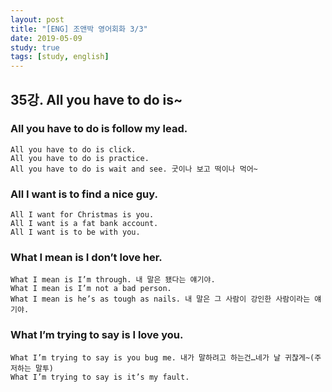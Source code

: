 ```yaml
---
layout: post
title: "[ENG] 조앤박 영어회화 3/3"
date: 2019-05-09
study: true
tags: [study, english]
---
```


## 35강. All you have to do is~
### All you have to do is follow my lead.
```
All you have to do is click.
All you have to do is practice.
All you have to do is wait and see. 굿이나 보고 떡이나 먹어~
```
### All I want is to find a nice guy.
```
All I want for Christmas is you.
All I want is a fat bank account.
All I want is to be with you.
```
### What I mean is I don’t love her.
```
What I mean is I’m through. 내 말은 됐다는 얘기야.
What I mean is I’m not a bad person.
What I mean is he’s as tough as nails. 내 말은 그 사람이 강인한 사람이라는 얘기야.
```
### What I’m trying to say is I love you.
```
What I’m trying to say is you bug me. 내가 말하려고 하는건…네가 날 귀찮게~(주저하는 말투)
What I’m trying to say is it’s my fault.
```

